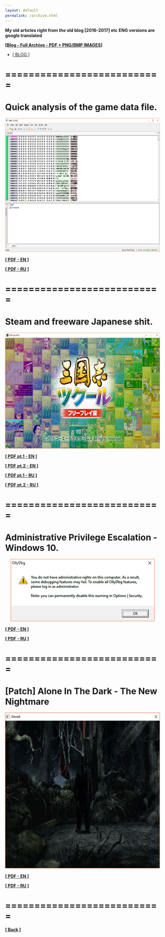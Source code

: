 ```yaml
---
layout: default
permalink: /archive.html
---
```

**My old articles right from the old blog [2016-2017] etc**
**ENG versions are google translated**

<a href="https://unknownproject.github.io/archive/OldBlog.7z"><b><u>[Blog - Full Archive - PDF + PNG/BMP IMAGES]</u></b></a>

<ul class="nav nav-tabs nav-justified panel panel-default panel-transparent" id="PageTabs" role="tablist">
	<li class="nav-item active">
        <a class="nav-link active" href="#blg" data-toggle="tab">[ BLOG ]</a>
    </li>
</ul>
<div class="tab-content">
      <div class="tab-pane active" id="blg">
        <div class="wrapper">
		  <h1>===========================</h1>
		  <h1>Quick analysis of the game data file.</h1>
		  <center><img src="/archive/1.png" width="783" height="435"/></center>
		  <p><strong><a href="/archive/Quick analysis of the game data file.pdf">[ PDF - EN ]</a></strong></p>
		  <p><strong><a href="/archive/Quick analysis of the game data file_RU.pdf">[ PDF - RU ]</a></strong></p>
		  <h1>===========================</h1>
		  <h1>Steam and freeware Japanese shit.</h1>
		  <center><img src="/archive/2.png" width="641" height="377"/></center>
		  <p><strong><a href="/archive/Steam and freeware Japanese shit [Part 1]_.pdf">[ PDF pt.1 - EN ]</a></strong></p>
		  <p><strong><a href="/archive/Steam and freeware Japanese shit [Part 2]_.pdf">[ PDF pt.2 - EN ]</a></strong></p>
		  <p><strong><a href="/archive/Steam and freeware Japanese shit [Part 1]_RU.pdf">[ PDF pt.1 - RU ]</a></strong></p>
		  <p><strong><a href="/archive/Steam and freeware Japanese shit [Part 2]_RU.pdf">[ PDF pt.2 - RU ]</a></strong></p>
		  <h1>===========================</h1>
		  <h1>Administrative Privilege Escalation - Windows 10.</h1>
          <center><img src="/archive/3.bmp" width="469" height="203"/></center>
		  <p><strong><a href="/archive/Administrative Privilege Escalation - Windows 10.pdf">[ PDF - EN ]</a></strong></p>
		  <p><strong><a href="/archive/Administrative Privilege Escalation - Windows 10_RU.pdf">[ PDF - RU ]</a></strong></p>
		  <h1>===========================</h1>
		  <h1>[Patch] Alone In The Dark - The New Nightmare</h1>
		  <center><img src="/archive/4.png" width="642" height="507"/></center>
		  <p><strong><a href="/archive/[Patch] Alone In The Dark - The New Nightmare_EN.pdf">[ PDF - EN ]</a></strong></p>
		  <p><strong><a href="/archive/[Patch] Alone In The Dark - The New Nightmare_RU.pdf">[ PDF - RU ]</a></strong></p>
		  <h1>===========================</h1>
	  </div>
	</div>
</div>

**[[ Back ]](./)**